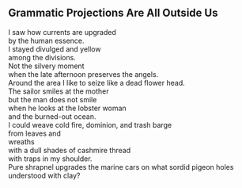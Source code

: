 Grammatic Projections Are All Outside Us
----------------------------------------
I saw how currents are upgraded  
by the human essence.  
I stayed divulged and yellow  
among the divisions.  
Not the silvery moment  
when the late afternoon preserves the angels.  
Around the area I like to seize like a dead flower head.  
The sailor smiles at the mother  
but the man does not smile  
when he looks at the lobster woman  
and the burned-out ocean.  
I could weave cold fire, dominion, and trash barge  
from leaves and  
wreaths  
with a dull shades of cashmire thread  
with traps in my shoulder.  
Pure shrapnel upgrades the marine cars on what sordid pigeon holes understood with clay?  
